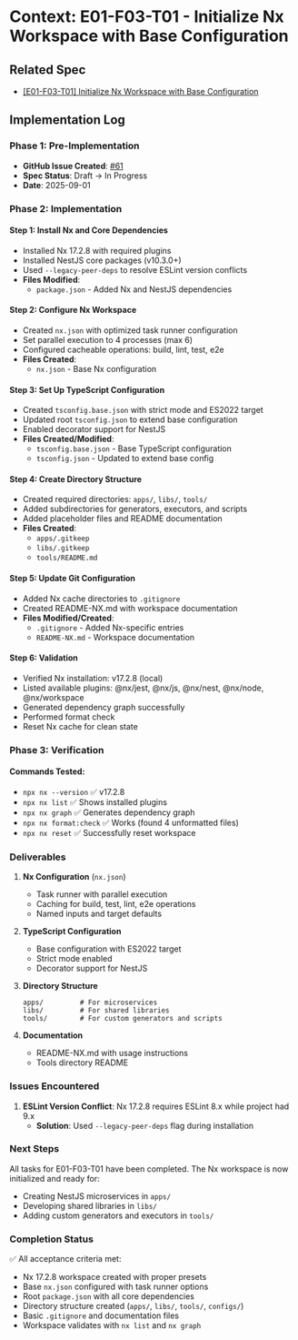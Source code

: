 # Context: E01-F03-T01 - Initialize Nx Workspace with Base Configuration

## Related Spec

- [[E01-F03-T01] Initialize Nx Workspace with Base Configuration](./E01-F03-T01.spec.md)

## Implementation Log

### Phase 1: Pre-Implementation

- **GitHub Issue Created**: [#61](https://github.com/ddoachi/jts/issues/61)
- **Spec Status**: Draft → In Progress
- **Date**: 2025-09-01

### Phase 2: Implementation

#### Step 1: Install Nx and Core Dependencies

- Installed Nx 17.2.8 with required plugins
- Installed NestJS core packages (v10.3.0+)
- Used `--legacy-peer-deps` to resolve ESLint version conflicts
- **Files Modified**:
  - `package.json` - Added Nx and NestJS dependencies

#### Step 2: Configure Nx Workspace

- Created `nx.json` with optimized task runner configuration
- Set parallel execution to 4 processes (max 6)
- Configured cacheable operations: build, lint, test, e2e
- **Files Created**:
  - `nx.json` - Base Nx configuration

#### Step 3: Set Up TypeScript Configuration

- Created `tsconfig.base.json` with strict mode and ES2022 target
- Updated root `tsconfig.json` to extend base configuration
- Enabled decorator support for NestJS
- **Files Created/Modified**:
  - `tsconfig.base.json` - Base TypeScript configuration
  - `tsconfig.json` - Updated to extend base config

#### Step 4: Create Directory Structure

- Created required directories: `apps/`, `libs/`, `tools/`
- Added subdirectories for generators, executors, and scripts
- Added placeholder files and README documentation
- **Files Created**:
  - `apps/.gitkeep`
  - `libs/.gitkeep`
  - `tools/README.md`

#### Step 5: Update Git Configuration

- Added Nx cache directories to `.gitignore`
- Created README-NX.md with workspace documentation
- **Files Modified/Created**:
  - `.gitignore` - Added Nx-specific entries
  - `README-NX.md` - Workspace documentation

#### Step 6: Validation

- Verified Nx installation: v17.2.8 (local)
- Listed available plugins: @nx/jest, @nx/js, @nx/nest, @nx/node, @nx/workspace
- Generated dependency graph successfully
- Performed format check
- Reset Nx cache for clean state

### Phase 3: Verification

#### Commands Tested:

- `npx nx --version` ✅ v17.2.8
- `npx nx list` ✅ Shows installed plugins
- `npx nx graph` ✅ Generates dependency graph
- `npx nx format:check` ✅ Works (found 4 unformatted files)
- `npx nx reset` ✅ Successfully reset workspace

### Deliverables

1. **Nx Configuration** (`nx.json`)
   - Task runner with parallel execution
   - Caching for build, test, lint, e2e operations
   - Named inputs and target defaults

2. **TypeScript Configuration**
   - Base configuration with ES2022 target
   - Strict mode enabled
   - Decorator support for NestJS

3. **Directory Structure**

   ```
   apps/         # For microservices
   libs/         # For shared libraries
   tools/        # For custom generators and scripts
   ```

4. **Documentation**
   - README-NX.md with usage instructions
   - Tools directory README

### Issues Encountered

1. **ESLint Version Conflict**: Nx 17.2.8 requires ESLint 8.x while project had 9.x
   - **Solution**: Used `--legacy-peer-deps` flag during installation

### Next Steps

All tasks for E01-F03-T01 have been completed. The Nx workspace is now initialized and ready for:

- Creating NestJS microservices in `apps/`
- Developing shared libraries in `libs/`
- Adding custom generators and executors in `tools/`

### Completion Status

✅ All acceptance criteria met:

- Nx 17.2.8 workspace created with proper presets
- Base `nx.json` configured with task runner options
- Root `package.json` with all core dependencies
- Directory structure created (`apps/`, `libs/`, `tools/`, `configs/`)
- Basic `.gitignore` and documentation files
- Workspace validates with `nx list` and `nx graph`
